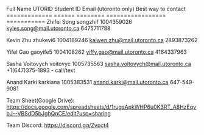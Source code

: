 Full Name       UTORID    Student ID  Email (utoronto only)            Best way to contact
=============   ======    ========    =================                ===========
Zhifei Song     songzhif  1004359026  kyles.song@mail.utoronto.ca      6475711788

Kevin Zhu       zhukevi6  1004189246  kaiwen.zhu@mail.utoronto.ca      2893873262

Yifei Gao       gaoyife5  1004108262  yiffy.gao@mail.utoronto.ca       4164337963

Sasha Voitovych voitovyc  1005735563  sasha.voitovych@mail.utoronto.ca +1(647)375-1893 - call/text

Anand Karki     karkiana  1005383531  anand.karki@mail.utoronto.ca     647-549-9081



Team Sheet(Google Drive):
https://docs.google.com/spreadsheets/d/1rugsApkWHP6u0K3RT_A8HzEqvbJ--VBSdD5bJghQnCE/edit?usp=sharing


Team Discord:
https://discord.gg/Zvpct4
